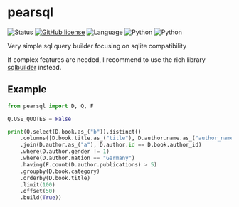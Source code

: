 # pearsql
![Status](https://img.shields.io/badge/Status-Alpha-brightgreen.svg)
[![GitHub license](https://img.shields.io/badge/license-MIT-blue.svg)](https://raw.githubusercontent.com/PearCoding/pearsql/master/LICENSE)
![Language](https://img.shields.io/badge/language-Python-orange.svg)
![Python](https://img.shields.io/badge/Python-2.7+-orange.svg)
![Python](https://img.shields.io/badge/Python-3.5+-orange.svg)

Very simple sql query builder focusing on sqlite compatibility

If complex features are needed, I recommend to use the rich library [sqlbuilder](https://pypi.python.org/pypi/sqlbuilder) instead.

## Example

```python
from pearsql import D, Q, F

Q.USE_QUOTES = False

print(Q.select(D.book.as_("b")).distinct()
    .columns([D.book.title.as_("title"), D.author.name.as_("author_name")])
    .join(D.author.as_("a"), D.author.id == D.book.author_id)
    .where(D.author.gender != 1)
    .where(D.author.nation == "Germany")
    .having(F.count(D.author.publications) > 5)
    .groupby(D.book.category)
    .orderby(D.book.title)
    .limit(100)
    .offset(50)
    .build(True))
```
